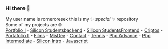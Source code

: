 ### Hi there 👋

My user name is romeroresek this is my ✨ _special_ ✨ repository<br>
Some of my projects are 🌐<br>
[Portfolio I](https://juanromero.ar) - [Silicon Studentsbackend](https://siliconback.juanromero.ar) - [Silicon StudentsFrontend](https://silicon.juanromero.ar) - [Criptos](https://criptos.juanromero.ar) - [Portafolio II](https://portafolio.juanromero.ar) - [Films](https://peliculas.juanromero.ar) - [MisDev](https://misdev.juanromero.ar) - [Contact](https://contact.juanromero.ar) - [Tennis](https://torneito.com.ar) - [Php Advance](https://portafolio.ar/php_avanzado_utn) - [Php Intermediate](https://portafolio.ar/php_intermedio_utn/noticias.php) - [Silicon Intro](https://portafolio.ar/intro_siliconMisiones/) - [Javascript](https://portafolio.ar/javascript_utn/)
